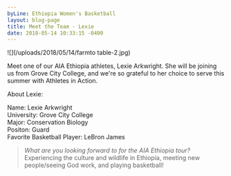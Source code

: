 ```yaml
---
byLine: Ethiopia Women's Basketball
layout: blog-page
title: Meet the Team - Lexie
date: 2018-05-14 10:33:15 -0400
---
```

![](/uploads/2018/05/14/farmto table-2.jpg)

Meet one of our AIA Ethiopia athletes, Lexie Arkwright. She will be joining us from Grove City College, and we're so grateful to her choice to serve this summer with Athletes in Action. 

About Lexie:   
  
Name: Lexie Arkwright   
University: Grove City College   
Major: Conservation Biology   
Positon: Guard   
Favorite Basketball Player: LeBron James 

> _What are you looking forward to for the AIA Ethiopia tour?_ Experiencing the culture and wildlife in Ethiopia, meeting new people/seeing God work, and playing basketball!